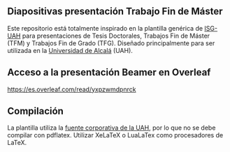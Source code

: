 ## Diapositivas presentación Trabajo Fin de Máster

Este repositorio está totalmente inspirado en la plantilla genérica de [ISG-UAH](https://github.com/ISG-UAH/UAH-beamer-template) para presentaciones de Tesis Doctorales, Trabajos Fin de Máster (TFM) y Trabajos Fin de Grado (TFG). Diseñado principalmente para ser utilizada en la [Universidad de Alcalá](https://www.uah.es/es/) (UAH).


## Acceso a la presentación Beamer en Overleaf
https://es.overleaf.com/read/yxpzwmdpnrck

## Compilación
La plantilla utiliza la [fuente corporativa de la UAH](https://portal.uah.es/portal/page/portal/servicio_comunicacion/imagen_institucional/documentos/manual_basico_identidad_institucional.pdf), por lo que no se debe compilar con pdflatex. Utilizar XeLaTeX o LuaLaTex como procesadores de LaTeX.
